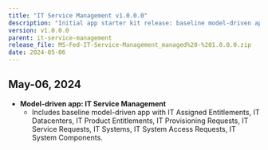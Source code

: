 ```yaml
---
title: "IT Service Management v1.0.0.0"
description: "Initial app starter kit release: baseline model-driven app with service requests, provisioning, systems, and entitlements."
version: v1.0.0.0
parent: it-service-management
release_file: MS-Fed-IT-Service-Management_managed%20-%201.0.0.0.zip
date: 2024-05-06
---
```


## May-06, 2024

-   **Model-driven app: IT Service Management**
    - Includes baseline model-driven app with IT Assigned Entitlements, IT Datacenters, IT Product Entitlements, IT Provisioning Requests, IT Service Requests, IT Systems, IT System Access Requests, IT System Components.

